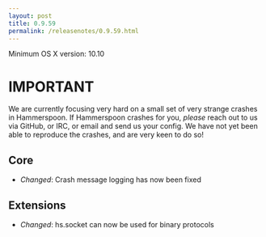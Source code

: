 ```yaml
---
layout: post
title: 0.9.59
permalink: /releasenotes/0.9.59.html
---
```


Minimum OS X version: 10.10

# IMPORTANT
We are currently focusing very hard on a small set of very strange crashes in Hammerspoon.
If Hammerspoon crashes for you, *please* reach out to us via GitHub, or IRC, or email and send us your config. We have not yet been able to reproduce the crashes, and are very keen to do so!

## Core
 * *Changed*: Crash message logging has now been fixed

## Extensions

 * *Changed*: hs.socket can now be used for binary protocols
